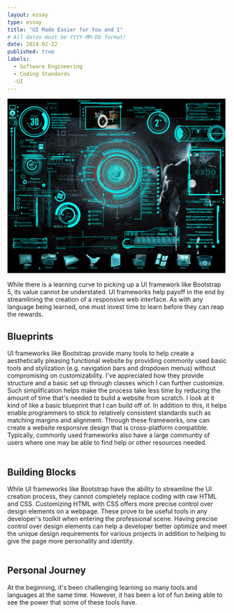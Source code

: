 ```yaml
---
layout: essay
type: essay
title: "UI Made Easier for You and I"
# All dates must be YYYY-MM-DD format!
date: 2024-02-22
published: true
labels:
  - Software Engineering
  - Coding Standards
  -UI
---
```


<img width="500px" class="rounded float-start pe-4" src="../img/ui/gui_example.jpg">

While there is a learning curve to picking up a UI framework like Bootstrap 5, its value cannot be understated. UI frameworks help payoff in the end by streamlining the creation of a responsive web interface. As with any language being learned, one must invest time to learn before they can reap the rewards.

## Blueprints<br>
UI frameworks like Bootstrap provide many tools to help create a aesthetically pleasing functional website by providing commonly used basic tools and stylization (e.g. navigation bars and dropdown menus) without compromising on customizability. I've appreciated how they provide structure and a basic set up through classes which I can further customize. Such simplification helps make the process take less time by reducing the amount of time that's needed to build a website from scratch. I look at it kind of like a basic blueprint that I can build off of. In addition to this, it helps enable programmers to stick to relatively consistent standards such as matching margins and alignment. Through these frameworks, one can create a website responsive design that is cross-platform compatible. Typically, commonly used frameworks also have a large communtiy of users where one may be able to find help or other resources needed. <br><br>

## Building Blocks<br>
While UI frameworks like Bootstrap have the ability to streamline the UI creation process, they cannot completely replace coding with raw HTML and CSS. Customizing HTML with CSS offers more precise control over design elements on a webpage. These prove to be useful tools in any developer's toolkit when entering the professional scene. Having precise control over design elements can help a developer better optimize and meet the unique design requirements for various projects in addition to helping to give the page more personality and identity. <br><br> 

## Personal Journey<br>
At the beginning, it's been challenging learning so many tools and languages at the same time. However, it has been a lot of fun being able to see the power that some of these tools have.

